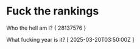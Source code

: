 # Fuck the rankings

Who the hell am I?
{ 28137576 }

What fucking year is it?
[ 2025-03-20T03:50:00Z ]

